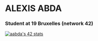 #   ALEXIS ABDA
### Student at 19 Bruxelles (network 42)
[![aabda's 42 stats](https://badge42.vercel.app/api/v2/cl9385jfs00260gmzb7isbduz/stats?cursusId=21&coalitionId=53)](https://github.com/JaeSeoKim/badge42)
